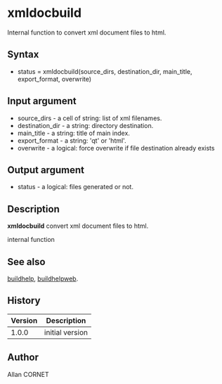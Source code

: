 

# xmldocbuild

Internal function to convert xml document files to html.

## Syntax

- status = xmldocbuild(source_dirs, destination_dir, main_title, export_format, overwrite)

## Input argument

 - source_dirs - a cell of string: list of xml filenames.
 - destination_dir - a string: directory destination.
 - main_title - a string: title of main index.
 - export_format - a string: 'qt' or 'html'.
 - overwrite - a logical: force overwrite if file destination already exists

## Output argument

 - status - a logical: files generated or not.

## Description


  <p><b>xmldocbuild</b> convert xml document files to html.</p>
  <p>internal function</p>


## See also

[buildhelp](buildhelp.md), [buildhelpweb](buildhelpweb.md).
## History

|Version|Description|
|------|------|
|1.0.0|initial version|


## Author

Allan CORNET



